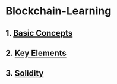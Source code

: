# Blockchain-Learning

## 1. [Basic Concepts](BASIC_CONCEPTS.md)

## 2. [Key Elements](KEY_ELEMENTS.md)

## 3. [Solidity](SOLIDITY.md)
